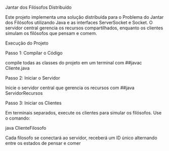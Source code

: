 Jantar dos Filósofos Distribuído

Este projeto implementa uma solução distribuída para o Problema do Jantar dos Filósofos utilizando Java e as interfaces ServerSocket e Socket. O servidor central gerencia os recursos compartilhados, enquanto os clientes simulam os filósofos que pensam e comem.


Execução do Projeto

Passo 1: Compilar o Código

compile todas as classes do projeto em um terminal com ##javac Cliente.java

Passo 2: Iniciar o Servidor

Inicie o servidor central que gerencia os recursos com  ##java ServidorRecursos

Passo 3: Iniciar os Clientes

Em terminais separados, execute os clientes para simular os filósofos. Use o comando:

java ClienteFilosofo

Cada filosofo se conectará ao servidor, receberá um ID único  alternando entre os estados de pensar e comer
